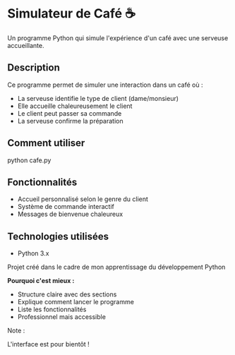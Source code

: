 # Simulateur de Café ☕

Un programme Python qui simule l'expérience d'un café avec une serveuse accueillante.

## Description
Ce programme permet de simuler une interaction dans un café où :
- La serveuse identifie le type de client (dame/monsieur)
- Elle accueille chaleureusement le client
- Le client peut passer sa commande
- La serveuse confirme la préparation

## Comment utiliser
python cafe.py

## Fonctionnalités
- Accueil personnalisé selon le genre du client
- Système de commande interactif
- Messages de bienvenue chaleureux

## Technologies utilisées
- Python 3.x

Projet créé dans le cadre de mon apprentissage du développement Python

**Pourquoi c'est mieux :**
- Structure claire avec des sections
- Explique comment lancer le programme
- Liste les fonctionnalités
- Professionnel mais accessible

Note :

L'interface est pour bientôt !

